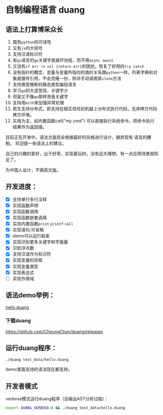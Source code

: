 # 自制编程语言 duang

## 语法上打算博采众长
1. 既有`python`的可读性
2. 又有`js`的大括号
3. 支持汉语标识符
4. 有`go`语言的`go`关键字直接开协程，而不用`async await`
5. 又没有`if err != nil {return err}`的困扰，恢复了好用的`try catch`
6. 没有指针的概念，变量与变量所指向的值的关系跟`python`一样，列表字典和对象直接传引用，不会克隆一份，除非手动调用其`clone`方法
7. 支持类型推断的静态类型编程语言
8. 学习`go`的大道至简，关键字少
9. 但是又不像`go`那样吝啬关键字
10. 支持用`with`来加强异常处理
11. 原生支持分布式，即支持在相互信任的机器上分布式执行代码，无序拷贝代码拷贝环境。
12. 实用为主，如内置函数call("my cmd") 可以直接执行系统命令，把命令执行结果作为返回值。

目前正在开发中。语法方面完全根据最好的风格进行设计，摒弃现有 语言的糟粕。
欢迎提一些语法上的建议。

自己的兴趣的爱好，出于好奇，实现着玩的，没有远大理想。有一点应用场景就知足了。

为中国人设计，不搞英文版。

## 开发进度：
- [x] 支持单行多行注释
- [x] 实现函数声明
- [x] 实现函数调用
- [x] 实现函数嵌套调用
- [x] 实现内置函数`print` `printf` `call`
- [x] 实现语句;可省略
- [x] demo可以运行起来
- [x] 实现识别更多关键字和字面量
- [x] 识别浮点数
- [x] 支持汉语作为标识符
- [x] 实现变量的存取
- [x] 实现变量类型
- [x] 实现表达式
- [ ] 实现作用域

## 语法demo举例：
<a href="./test_data/hello.duang">hello.duang</a>
### 下载duang
https://github.com/CheungChan/duang/releases

## 运行duang程序：
```bash
./duang test_data/hello.duang
```
demo里面支持的语法现在都支持。
## 开发者模式
verbose模式运行duang程序（会输出AST分析过程)：
```bash
export DUANG_VERBOSE=1 && ./duang test_data/hello.duang
```